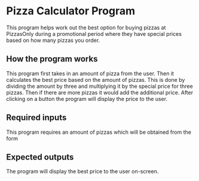 # Pizza Calculator Program
This program helps work out the best option for buying pizzas at PizzasOnly 
during a promotional period where they have special prices based on how many pizzas you order.

## How the program works
This program first takes in an amount of pizza from the user.
Then it calculates the best price based on the amount of pizzas.
This is done by dividing the amount by three and multiplying it by the special price for three pizzas.
Then if there are more pizzas it would add the additional price.
After clicking on a button the program will display the price to the user.

## Required inputs
This program requires an amount of pizzas which will be obtained from the form

## Expected outputs
The program will display the best price to the user on-screen.

